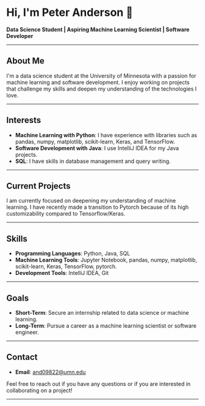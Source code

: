# Hi, I'm Peter Anderson 👋

**Data Science Student | Aspiring Machine Learning Scientist | Software Developer**

---

## About Me

I'm a data science student at the University of Minnesota with a passion for machine learning and software development. I enjoy working on projects that challenge my skills and deepen my understanding of the technologies I love.

---

## Interests

- **Machine Learning with Python**: I have experience with libraries such as pandas, numpy, matplotlib, scikit-learn, Keras, and TensorFlow.
- **Software Development with Java**: I use IntelliJ IDEA for my Java projects.
- **SQL**: I have skills in database management and query writing.

---

## Current Projects

I am currently focused on deepening my understanding of machine learning. I have recently made a transition to Pytorch because of its high customizability compared to Tensorflow/Keras. 

---

## Skills

- **Programming Languages**: Python, Java, SQL
- **Machine Learning Tools**: Jupyter Notebook, pandas, numpy, matplotlib, scikit-learn, Keras, TensorFlow, pytorch. 
- **Development Tools**: IntelliJ IDEA, Git

---

## Goals

- **Short-Term**: Secure an internship related to data science or machine learning.
- **Long-Term**: Pursue a career as a machine learning scientist or software engineer.

---

## Contact

- **Email**: and09822@umn.edu

Feel free to reach out if you have any questions or if you are interested in collaborating on a project!

---


<!---
peteranderson20/peteranderson20 is a ✨ special ✨ repository because its `README.md` (this file) appears on your GitHub profile.
You can click the Preview link to take a look at your changes.
--->
